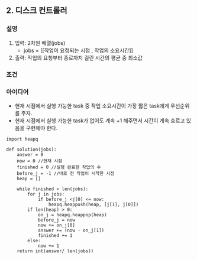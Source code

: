 ## 2. 디스크 컨트롤러

### 설명
1) 입력: 2차원 배열(jobs)
    - jobs = [[작업이 요청되는 시점 , 작업의 소요시간]]
2) 출력: 작업의 요청부터 종료까지 걸린 시간의 평균 중 최소값

### 조건

### 아이디어
- 현재 시점에서 실행 가능한 task 중 작업 소요시간이 가장 짧은 task에게 우선순위를 주자.
- 현재 시점에서 실행 가능한 task가 없어도 계속 +1 해주면서 시간이 계속 흐르고 있음을 구현해야 한다.

```
import heapq

def solution(jobs):
    answer = 0
    now = 0 //현재 시점
    finished = 0 //실행 완료한 작업의 수
    before_j = -1 //바로 전 작업이 시작한 시점
    heap = []

    while finished < len(jobs):
        for j in jobs:
            if before_j <j[0] <= now:
                heapq.heappush(heap, [j[1], j[0]])
        if len(heap) > 0:
            on_j = heapq.heappop(heap)
            before_j = now
            now += on_j[0]
            answer += (now - on_j[1])
            finished += 1
        else:
            now += 1
    return int(answer/ len(jobs))
```
